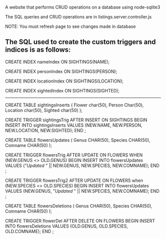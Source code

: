 A website that performs CRUD operations on a database using node-sqlite3

The SQL queries and CRUD operations are in listings.server.controller.js

NOTE: You must refresh page to see changes made in database

The SQL used to create the custom triggers and indices is as follows:
--------------------------------------------------------------------------------
CREATE INDEX nameIndex
ON SIGHTINGS(NAME);

CREATE INDEX personIndex
ON SIGHTINGS(PERSON);

CREATE INDEX locationIndex
ON SIGHTINGS(LOCATION);

CREATE INDEX sightedIndex
ON SIGHTINGS(SIGHTED);

--------------------------------------------------------------------------------
CREATE TABLE sightingsInserts (
  Flower char(50),
  Person Char(50),
  Location char(50),
  Sighted char(50)
  );


  CREATE TRIGGER sightingsTrig
  AFTER INSERT ON SIGHTINGS
  BEGIN
  	INSERT INTO sightingsInserts VALUES (NEW.NAME, NEW.PERSON, NEW.LOCATION, NEW.SIGHTED);
  END
  ;

CREATE TABLE flowersUpdates (
  Genus CHAR(50),
  Species CHAR(50),
  Comname CHAR(50)
  );

CREATE TRIGGER flowersTrig
AFTER UPDATE ON FLOWERS
WHEN (NEW.GENUS <> OLD.GENUS)
BEGIN
  INSERT INTO flowersUpdates VALUES ("*Updated* " || NEW.GENUS, NEW.SPECIES, NEW.COMNAME);
END
;

CREATE TRIGGER flowersTrig2
AFTER UPDATE ON FLOWERS
when (NEW.SPECIES <> OLD.SPECIES)
BEGIN
	INSERT INTO flowersUpdates VALUES (NEW.GENUS, "*Updated* " || NEW.SPECIES, NEW.COMNAME);
END
;

CREATE TABLE flowersDeletions (
  Genus CHAR(50),
  Species CHAR(50),
  Comname CHAR(50)
);

CREATE TRIGGER flowerDel
AFTER DELETE ON FLOWERS
BEGIN
	INSERT INTO flowersDeletions VALUES (OLD.GENUS, OLD.SPECIES, OLD.COMNAME);
END
;

